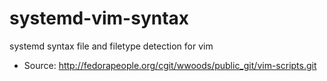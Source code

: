 systemd-vim-syntax
==================

systemd syntax file and filetype detection for vim

* Source: http://fedorapeople.org/cgit/wwoods/public_git/vim-scripts.git
